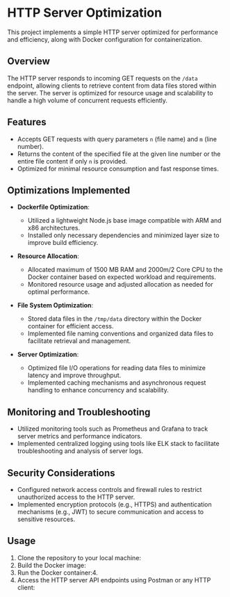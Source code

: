 # HTTP Server Optimization

This project implements a simple HTTP server optimized for performance and efficiency, along with Docker configuration for containerization.

## Overview

The HTTP server responds to incoming GET requests on the `/data` endpoint, allowing clients to retrieve content from data files stored within the server. The server is optimized for resource usage and scalability to handle a high volume of concurrent requests efficiently.

## Features

- Accepts GET requests with query parameters `n` (file name) and `m` (line number).
- Returns the content of the specified file at the given line number or the entire file content if only `n` is provided.
- Optimized for minimal resource consumption and fast response times.

## Optimizations Implemented

- **Dockerfile Optimization**:
  - Utilized a lightweight Node.js base image compatible with ARM and x86 architectures.
  - Installed only necessary dependencies and minimized layer size to improve build efficiency.

- **Resource Allocation**:
  - Allocated maximum of 1500 MB RAM and 2000m/2 Core CPU to the Docker container based on expected workload and requirements.
  - Monitored resource usage and adjusted allocation as needed for optimal performance.

- **File System Optimization**:
  - Stored data files in the `/tmp/data` directory within the Docker container for efficient access.
  - Implemented file naming conventions and organized data files to facilitate retrieval and management.

- **Server Optimization**:
  - Optimized file I/O operations for reading data files to minimize latency and improve throughput.
  - Implemented caching mechanisms and asynchronous request handling to enhance concurrency and scalability.

## Monitoring and Troubleshooting

- Utilized monitoring tools such as Prometheus and Grafana to track server metrics and performance indicators.
- Implemented centralized logging using tools like ELK stack to facilitate troubleshooting and analysis of server logs.

## Security Considerations

- Configured network access controls and firewall rules to restrict unauthorized access to the HTTP server.
- Implemented encryption protocols (e.g., HTTPS) and authentication mechanisms (e.g., JWT) to secure communication and access to sensitive resources.

## Usage

1. Clone the repository to your local machine:
2. Build the Docker image:   
3. Run the Docker container:4. 
4. Access the HTTP server API endpoints using Postman or any HTTP client:





